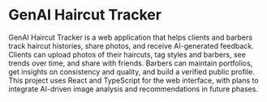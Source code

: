 # GenAI Haircut Tracker

GenAI Haircut Tracker is a web application that helps clients and barbers track haircut histories, share photos, and receive AI-generated feedback. Clients can upload photos of their haircuts, tag styles and barbers, see trends over time, and share with friends. Barbers can maintain portfolios, get insights on consistency and quality, and build a verified public profile. This project uses React and TypeScript for the web interface, with plans to integrate AI-driven image analysis and recommendations in future phases.
